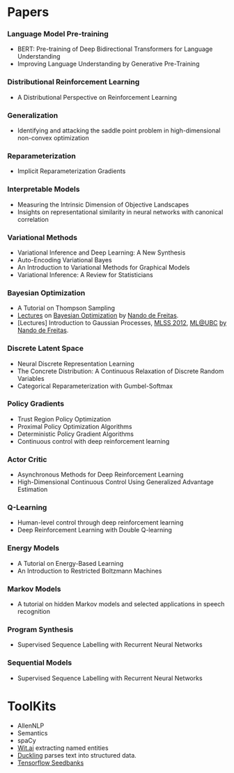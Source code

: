 # Papers

### Language Model Pre-training
- BERT: Pre-training of Deep Bidirectional Transformers for Language Understanding
- Improving Language Understanding by Generative Pre-Training

### Distributional Reinforcement Learning
- A Distributional Perspective on Reinforcement Learning

### Generalization
- Identifying and attacking the saddle point problem in high-dimensional non-convex optimization

### Reparameterization
- Implicit Reparameterization Gradients

### Interpretable Models
- Measuring the Intrinsic Dimension of Objective Landscapes
- Insights on representational similarity in neural networks with canonical correlation

### Variational Methods
- Variational Inference and Deep Learning: A New Synthesis
- Auto-Encoding Variational Bayes
- An Introduction to Variational Methods for Graphical Models
- Variational Inference: A Review for Statisticians

### Bayesian Optimization
- A Tutorial on Thompson Sampling
- [Lectures](https://www.youtube.com/watch?v=YB64VoGQsK8) on [Bayesian Optimization](https://www.youtube.com/watch?v=VtM7ylGHtF4) by [Nando de Freitas](https://www.youtube.com/watch?v=vz3D36VXefI&t=1839s&index=11&list=PLE6Wd9FR--EdyJ5lbFl8UuGjecvVw66F6).
- [Lectures] Introduction to Gaussian Processes, [MLSS 2012](https://www.youtube.com/watch?v=BS4Wd5rwNwE), [ML@UBC](https://www.youtube.com/watch?v=4vGiHC35j9s) [by](https://www.youtube.com/watch?v=MfHKW5z-OOA&list=PLE6Wd9FR--EdyJ5lbFl8UuGjecvVw66F6&t=2257s&index=10) [Nando de Freitas](https://www.youtube.com/watch?v=vz3D36VXefI&index=10&list=PLE6Wd9FR--EdyJ5lbFl8UuGjecvVw66F6).

### Discrete Latent Space
- Neural Discrete Representation Learning
- The Concrete Distribution: A Continuous Relaxation of Discrete Random Variables
- Categorical Reparameterization with Gumbel-Softmax


### Policy Gradients
- Trust Region Policy Optimization
- Proximal Policy Optimization Algorithms
- Deterministic Policy Gradient Algorithms
- Continuous control with deep reinforcement learning

### Actor Critic
- Asynchronous Methods for Deep Reinforcement Learning
- High-Dimensional Continuous Control Using Generalized Advantage Estimation

### Q-Learning
- Human-level control through deep reinforcement learning
- Deep Reinforcement Learning with Double Q-learning

### Energy Models
- A Tutorial on Energy-Based Learning
- An Introduction to Restricted Boltzmann Machines

### Markov Models
- A tutorial on hidden Markov models and selected applications in speech recognition

### Program Synthesis
- Supervised Sequence Labelling with Recurrent Neural Networks

### Sequential Models
- Supervised Sequence Labelling with Recurrent Neural Networks


# ToolKits
- AllenNLP
- Semantics
- spaCy
- [Wit.ai](https://wit.ai) extracting named entities
- [Duckling](https://github.com/facebook/duckling) parses text into structured data.
- [Tensorflow Seedbanks](http://tools.google.com/seedbank/)
